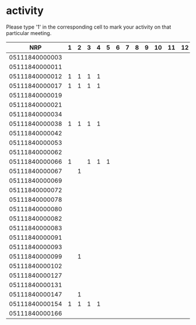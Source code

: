 # activity
Please type '1' in the corresponding cell to mark your activity on that particular meeting.

| NRP            | 1 | 2 | 3 | 4 | 5 | 6 | 7 | 8 | 9 | 10 | 11 | 12 | 13 | 14 | 15 | 16 |
|----------------|---|---|---|---|---|---|---|---|---|----|----|----|----|----|----|----|
| 05111840000003 |   |   |   |   |   |   |   |   |   |    |    |    |    |    |    |    |
| 05111840000011 |   |   |   |   |   |   |   |   |   |    |    |    |    |    |    |    |
| 05111840000012 | 1 | 1 | 1 | 1 |   |   |   |   |   |    |    |    |    |    |    |    |
| 05111840000017 | 1 | 1 | 1 | 1 |   |   |   |   |   |    |    |    |    |    |    |    |
| 05111840000019 |   |   |   |   |   |   |   |   |   |    |    |    |    |    |    |    |
| 05111840000021 |   |   |   |   |   |   |   |   |   |    |    |    |    |    |    |    |
| 05111840000034 |   |   |   |   |   |   |   |   |   |    |    |    |    |    |    |    |
| 05111840000038 | 1 | 1 | 1 | 1 |   |   |   |   |   |    |    |    |    |    |    |    |
| 05111840000042 |   |   |   |   |   |   |   |   |   |    |    |    |    |    |    |    |
| 05111840000053 |   |   |   |   |   |   |   |   |   |    |    |    |    |    |    |    |
| 05111840000062 |   |   |   |   |   |   |   |   |   |    |    |    |    |    |    |    |
| 05111840000066 | 1 |   | 1 | 1 | 1 |   |   |   |   |    |    |    |    |    |    |    |
| 05111840000067 |   | 1 |   |   |   |   |   |   |   |    |    |    |    |    |    |    |
| 05111840000069 |   |   |   |   |   |   |   |   |   |    |    |    |    |    |    |    |
| 05111840000072 |   |   |   |   |   |   |   |   |   |    |    |    |    |    |    |    |
| 05111840000078 |   |   |   |   |   |   |   |   |   |    |    |    |    |    |    |    |
| 05111840000080 |   |   |   |   |   |   |   |   |   |    |    |    |    |    |    |    |
| 05111840000082 |   |   |   |   |   |   |   |   |   |    |    |    |    |    |    |    |
| 05111840000083 |   |   |   |   |   |   |   |   |   |    |    |    |    |    |    |    |
| 05111840000091 |   |   |   |   |   |   |   |   |   |    |    |    |    |    |    |    |
| 05111840000093 |   |   |   |   |   |   |   |   |   |    |    |    |    |    |    |    |
| 05111840000099 |   | 1 |   |   |   |   |   |   |   |    |    |    |    |    |    |    |
| 05111840000102 |   |   |   |   |   |   |   |   |   |    |    |    |    |    |    |    |
| 05111840000127 |   |   |   |   |   |   |   |   |   |    |    |    |    |    |    |    |
| 05111840000131 |   |   |   |   |   |   |   |   |   |    |    |    |    |    |    |    |
| 05111840000147 |   | 1 |   |   |   |   |   |   |   |    |    |    |    |    |    |    |
| 05111840000154 | 1 | 1 | 1 | 1 |   |   |   |   |   |    |    |    |    |    |    |    |
| 05111840000166 |   |   |   |   |   |   |   |   |   |    |    |    |    |    |    |    |
